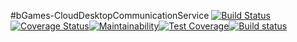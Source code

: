 #bGames-CloudDesktopCommunicationService
[![Build Status](https://travis-ci.com/Tisks/bGames-CloudDesktopCommunicationService.svg?branch=docker_images)](https://travis-ci.com/Tisks/bGames-CloudDesktopCommunicationService)[![Coverage Status](https://coveralls.io/repos/github/Tisks/bGames-CloudDesktopCommunicationService/badge.svg?branch=docker_images)](https://coveralls.io/github/Tisks/bGames-CloudDesktopCommunicationService?branch=docker_images)[![Maintainability](https://api.codeclimate.com/v1/badges/2deac11dd44da7a90aec/maintainability)](https://codeclimate.com/github/Tisks/bGames-CloudDesktopCommunicationService/maintainability)[![Test Coverage](https://api.codeclimate.com/v1/badges/2deac11dd44da7a90aec/test_coverage)](https://codeclimate.com/github/Tisks/bGames-CloudDesktopCommunicationService/test_coverage)[![Build status](https://ci.appveyor.com/api/projects/status/sc4g845hm4pxvt8y?svg=true)](https://ci.appveyor.com/project/Tisks/bgames-clouddesktopcommunicationservice)
